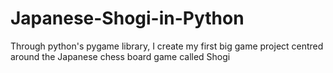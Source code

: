 # Japanese-Shogi-in-Python
Through python's pygame library, I create my first big game project centred around the Japanese chess board game called Shogi
